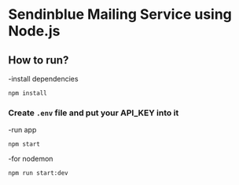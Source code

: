 # Sendinblue Mailing Service using Node.js


## How to run?
-install dependencies
```
npm install
```
### Create ```.env``` file and put your API_KEY into it
-run app
```
npm start
```
-for nodemon
```
npm run start:dev
```

